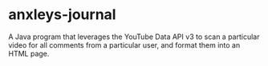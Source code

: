 # anxleys-journal
A Java program that leverages the YouTube Data API v3 to scan a particular video for all comments from a particular user, and format them into an HTML page.
